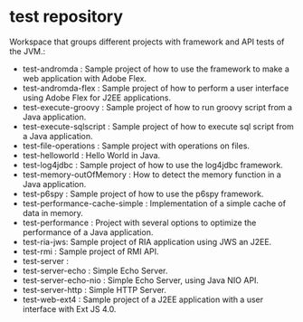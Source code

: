 # test repository

Workspace that groups different projects with framework and API tests of the JVM.:

- test-andromda : Sample project of how to use the framework to make a web application with Adobe Flex.
- test-andromda-flex : Sample project of how to perform a user interface using Adobe Flex for J2EE applications.
- test-execute-groovy : Sample project of how to run groovy script from a Java application.
- test-execute-sqlscript : Sample project of how to execute sql script from a Java application.
- test-file-operations : Sample project with operations on files.
- test-helloworld : Hello World in Java.
- test-log4jdbc : Sample project of how to use the log4jdbc framework.
- test-memory-outOfMemory : How to detect the memory function in a Java application.
- test-p6spy : Sample project of how to use the p6spy framework.
- test-performance-cache-simple : Implementation of a simple cache of data in memory.
- test-performance : Project with several options to optimize the performance of a Java application.
- test-ria-jws: Sample project of RIA application using JWS an J2EE.
- test-rmi : Sample project of RMI API.
- test-server :
- test-server-echo : Simple Echo Server.
- test-server-echo-nio : Simple Echo Server, using Java NIO API.  
- test-server-http : Simple HTTP Server.
- test-web-ext4 : Sample project of a J2EE application with a user interface with Ext JS 4.0.

